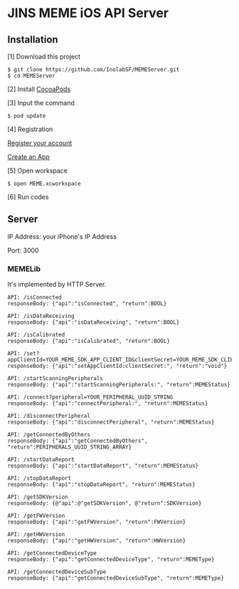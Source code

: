 # JINS MEME iOS API Server


## Installation

[1] Download this project

```
$ git clone https://github.com/InolabSF/MEMEServer.git
$ cd MEMEServer
```

[2] Install [CocoaPods](https://guides.cocoapods.org/using/getting-started.html)

[3] Input the command

```
$ pod update
```

[4] Registration

[Register your account](https://developers.jins.com/en/preregistration/)

[Create an App](https://developers.jins.com/en/apps/create/)

[5] Open workspace

```
$ open MEME.xcworkspace
```

[6] Run codes


## Server

IP Address: your iPhone's IP Address

Port: 3000

### MEMELib

It's implemented by HTTP Server.

```
API: /isConnected
responseBody: {"api":"isConnected", "return":BOOL}

API: /isDataReceiving
responseBody: {"api":"isDataReceiving", "return":BOOL}

API: /isCalibrated
responseBody: {"api":"isCalibrated", "return":BOOL}

API: /set?appClientId=YOUR_MEME_SDK_APP_CLIENT_ID&clientSecret=YOUR_MEME_SDK_CLIENT_SECRET
responseBody: {"api":"setAppClientId:clientSecret:", "return":"void"}

API: /startScanningPeripherals
responseBody: {"api":"startScanningPeripherals:", "return":MEMEStatus}

API: /connect?peripheral=YOUR_PERIPHERAL_UUID_STRING
responseBody: {"api":"connectPeripheral:", "return":MEMEStatus}

API: /disconnectPeripheral
responseBody: {"api":"disconnectPeripheral", "return":MEMEStatus}

API: /getConnectedByOthers
responseBody: {"api":"getConnectedByOthers", "return":PERIPHERALS_UUID_STRING_ARRAY}

API: /startDataReport
responseBody: {"api":"startDataReport", "return":MEMEStatus}

API: /stopDataReport
responseBody: {"api":"stopDataReport", "return":MEMEStatus}

API: /getSDKVersion
responseBody: {@"api":@"getSDKVersion", @"return":SDKVersion}

API: /getFWVersion
responseBody: {"api":"getFWVersion", "return":FWVersion}

API: /getHWVersion
responseBody: {"api":"getHWVersion", "return":HWVersion}

API: /getConnectedDeviceType
responseBody: {"api":"getConnectedDeviceType", "return":MEMEType}

API: /getConnectedDeviceSubType
responseBody: {"api":"getConnectedDeviceSubType", "return":MEMEType}
```
